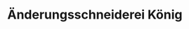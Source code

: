 ---
title: "Änderungsschneiderei König"
url: /koeln/aenderungsschneiderei-koenig/
shop: Schneiderei
---